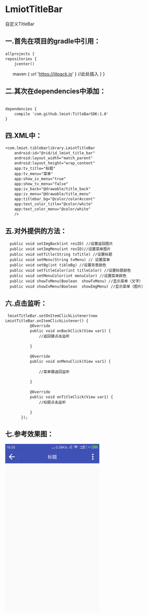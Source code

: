 # LmiotTitleBar
  自定义TitleBar
  
  

## 一.首先在项目的gradle中引用：

    allprojects {
    repositories {
        jcenter()
        maven { url 'https://jitpack.io' } //此处插入 
        }
    }



## 二.其次在dependencies中添加：
<pre><code>
dependencies {
    compile 'com.github.lmiot:TitleBarSDK:1.0'
}
</code></pre>


## 四.XML中：
    <com.lmiot.tiblebarlibrary.LmiotTitleBar
        android:id="@+id/id_lmiot_title_bar"
        android:layout_width="match_parent"
        android:layout_height="wrap_content"
        app:tv_title="标题"
        app:tv_menu="菜单"
        app:show_iv_menu="true"
        app:show_tv_menu="false"
        app:iv_back="@drawable/title_back"
        app:iv_menu="@drawable/title_menu"
        app:titlebar_bg="@color/colorAccent"
        app:text_color_title="@color/white"
        app:text_color_menu="@color/white"
        />


## 五.对外提供的方法：
      public void setImgBack(int resID) //设置返回图片
      public void setImgMenu(int resID)//设置菜单图片
      public void setTitle(String tvTitle) //设置标题
      public void setMenu(String tvMenu) // 设置菜单
      public void setBg(int tibleBg) //设置背景颜色
      public void setTitleColor(int titleColor) //设置标题颜色
      public void setMenuColor(int menuColor) //设置菜单颜色
      public void showTvMenu(Boolean  showTvMenu) //显示菜单（文字）
      public void showIvMenu(Boolean  showImgMenu) //显示菜单（图片）

## 六.点击监听：

     lmiotTitleBar.setOnItemClickListener(new LmiotTitleBar.onItemClickListener() {
               @Override
               public void onBackClick(View var1) {
                   //返回键点击监听

               }

               @Override
               public void onMenuClick(View var1) {

                   //菜单键返回监听

               }

               @Override
               public void onTitleClick(View var1) {
                   //标题点击监听

               }
           });



## 七.参考效果图：
![](https://github.com/lmiot/TitleBarSDK/blob/master/img/img.png)
